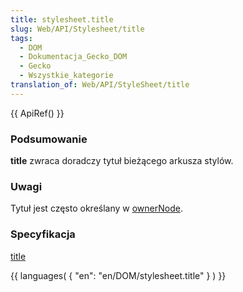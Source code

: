 ```yaml
---
title: stylesheet.title
slug: Web/API/Stylesheet/title
tags:
  - DOM
  - Dokumentacja_Gecko_DOM
  - Gecko
  - Wszystkie_kategorie
translation_of: Web/API/StyleSheet/title
---
```

{{ ApiRef() }}

### Podsumowanie

**title** zwraca doradczy tytuł bieżącego arkusza stylów.

### Uwagi

Tytuł jest często określany w [ownerNode](pl/OwnerNode).

### Specyfikacja

[title](http://www.w3.org/TR/2000/REC-DOM-Level-2-Style-20001113/stylesheets.html#StyleSheets-StyleSheet-title)

{{ languages( { "en": "en/DOM/stylesheet.title" } ) }}

